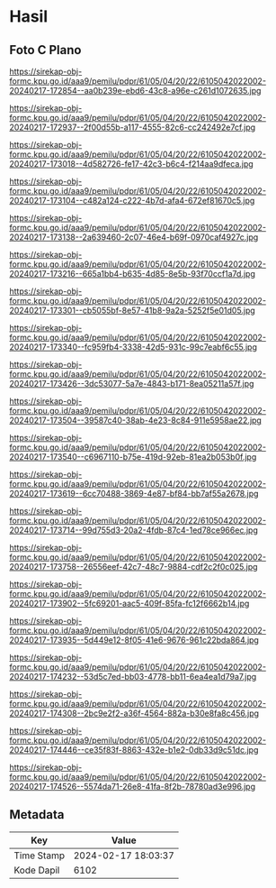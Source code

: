 # Hasil

## Foto C Plano

https://sirekap-obj-formc.kpu.go.id/aaa9/pemilu/pdpr/61/05/04/20/22/6105042022002-20240217-172854--aa0b239e-ebd6-43c8-a96e-c261d1072635.jpg

https://sirekap-obj-formc.kpu.go.id/aaa9/pemilu/pdpr/61/05/04/20/22/6105042022002-20240217-172937--2f00d55b-a117-4555-82c6-cc242492e7cf.jpg

https://sirekap-obj-formc.kpu.go.id/aaa9/pemilu/pdpr/61/05/04/20/22/6105042022002-20240217-173018--4d582726-fe17-42c3-b6c4-f214aa9dfeca.jpg

https://sirekap-obj-formc.kpu.go.id/aaa9/pemilu/pdpr/61/05/04/20/22/6105042022002-20240217-173104--c482a124-c222-4b7d-afa4-672ef81670c5.jpg

https://sirekap-obj-formc.kpu.go.id/aaa9/pemilu/pdpr/61/05/04/20/22/6105042022002-20240217-173138--2a639460-2c07-46e4-b69f-0970caf4927c.jpg

https://sirekap-obj-formc.kpu.go.id/aaa9/pemilu/pdpr/61/05/04/20/22/6105042022002-20240217-173216--665a1bb4-b635-4d85-8e5b-93f70ccf1a7d.jpg

https://sirekap-obj-formc.kpu.go.id/aaa9/pemilu/pdpr/61/05/04/20/22/6105042022002-20240217-173301--cb5055bf-8e57-41b8-9a2a-5252f5e01d05.jpg

https://sirekap-obj-formc.kpu.go.id/aaa9/pemilu/pdpr/61/05/04/20/22/6105042022002-20240217-173340--fc959fb4-3338-42d5-931c-99c7eabf6c55.jpg

https://sirekap-obj-formc.kpu.go.id/aaa9/pemilu/pdpr/61/05/04/20/22/6105042022002-20240217-173426--3dc53077-5a7e-4843-b171-8ea05211a57f.jpg

https://sirekap-obj-formc.kpu.go.id/aaa9/pemilu/pdpr/61/05/04/20/22/6105042022002-20240217-173504--39587c40-38ab-4e23-8c84-911e5958ae22.jpg

https://sirekap-obj-formc.kpu.go.id/aaa9/pemilu/pdpr/61/05/04/20/22/6105042022002-20240217-173540--c6967110-b75e-419d-92eb-81ea2b053b0f.jpg

https://sirekap-obj-formc.kpu.go.id/aaa9/pemilu/pdpr/61/05/04/20/22/6105042022002-20240217-173619--6cc70488-3869-4e87-bf84-bb7af55a2678.jpg

https://sirekap-obj-formc.kpu.go.id/aaa9/pemilu/pdpr/61/05/04/20/22/6105042022002-20240217-173714--99d755d3-20a2-4fdb-87c4-1ed78ce966ec.jpg

https://sirekap-obj-formc.kpu.go.id/aaa9/pemilu/pdpr/61/05/04/20/22/6105042022002-20240217-173758--26556eef-42c7-48c7-9884-cdf2c2f0c025.jpg

https://sirekap-obj-formc.kpu.go.id/aaa9/pemilu/pdpr/61/05/04/20/22/6105042022002-20240217-173902--5fc69201-aac5-409f-85fa-fc12f6662b14.jpg

https://sirekap-obj-formc.kpu.go.id/aaa9/pemilu/pdpr/61/05/04/20/22/6105042022002-20240217-173935--5d449e12-8f05-41e6-9676-961c22bda864.jpg

https://sirekap-obj-formc.kpu.go.id/aaa9/pemilu/pdpr/61/05/04/20/22/6105042022002-20240217-174232--53d5c7ed-bb03-4778-bb11-6ea4ea1d79a7.jpg

https://sirekap-obj-formc.kpu.go.id/aaa9/pemilu/pdpr/61/05/04/20/22/6105042022002-20240217-174308--2bc9e2f2-a36f-4564-882a-b30e8fa8c456.jpg

https://sirekap-obj-formc.kpu.go.id/aaa9/pemilu/pdpr/61/05/04/20/22/6105042022002-20240217-174446--ce35f83f-8863-432e-b1e2-0db33d9c51dc.jpg

https://sirekap-obj-formc.kpu.go.id/aaa9/pemilu/pdpr/61/05/04/20/22/6105042022002-20240217-174526--5574da71-26e8-41fa-8f2b-78780ad3e996.jpg


## Metadata

| Key        | Value               |
| ---------- | ------------------- |
| Time Stamp | 2024-02-17 18:03:37 |
| Kode Dapil | 6102                |




